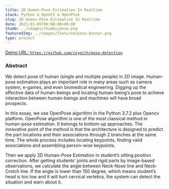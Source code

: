 ```yaml
---
title: 2D Human-Pose Estimation In Realtime
stack: Python & OpenCV & OpenPose
slug: 2D Human-Pose Estimation In Realtime
date: 2021-01-05T00:00:00+00:00
thumb: ../images/thumbs/pose.png
featuredImg: ../images/featured/pose-banner.png
type: project
---
```


<a href="https://github.com/zzygith/pose-detection" target="_blank">Demo URL: `https://github.com/zzygith/pose-detection` </a>

### Abstract

We detect pose of human (single and multiple people) in 2D image. Human-pose estimation plays an important role in many areas such as camera system, e-games, and even biomedical engineering. Digging up the effective data of human-beings and locating human-being’s pose to achieve interaction between human-beings and machines will have broad prospects.

In this essay, we use OpenPose algorithm in the Python 3.7.2 plus Opencv platform. OpenPose algorithm is one of the most classical method in human-pose estimation. It belongs to bottom-up approaches. The innovative point of the method is that the architecture is designed to predict the part locations and their associations through 2 branches at the same time. The whole process includes locating keypoints, finding valid associations and assembling person-wise keypoints.

Then we apply 2D Human-Pose Estimation in student’s sitting position correction. After getting students’ joints and rigid parts by image-based observations, we calculate the angle between Neck-Nose line and Neck-Crotch line. If the angle is lower than 150 degree, which means student’s head is too low and it will hurt cervical vertebra, the system can detect the situation and warn about it.

